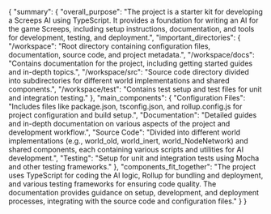 {
  "summary": {
    "overall_purpose": "The project is a starter kit for developing a Screeps AI using TypeScript. It provides a foundation for writing an AI for the game Screeps, including setup instructions, documentation, and tools for development, testing, and deployment.",
    "important_directories": {
      "/workspace": "Root directory containing configuration files, documentation, source code, and project metadata.",
      "/workspace/docs": "Contains documentation for the project, including getting started guides and in-depth topics.",
      "/workspace/src": "Source code directory divided into subdirectories for different world implementations and shared components.",
      "/workspace/test": "Contains test setup and test files for unit and integration testing."
    },
    "main_components": {
      "Configuration Files": "Includes files like package.json, tsconfig.json, and rollup.config.js for project configuration and build setup.",
      "Documentation": "Detailed guides and in-depth documentation on various aspects of the project and development workflow.",
      "Source Code": "Divided into different world implementations (e.g., world_old, world_inert, world_NodeNetwork) and shared components, each containing various scripts and utilities for AI development.",
      "Testing": "Setup for unit and integration tests using Mocha and other testing frameworks."
    },
    "components_fit_together": "The project uses TypeScript for coding the AI logic, Rollup for bundling and deployment, and various testing frameworks for ensuring code quality. The documentation provides guidance on setup, development, and deployment processes, integrating with the source code and configuration files."
  }
}
